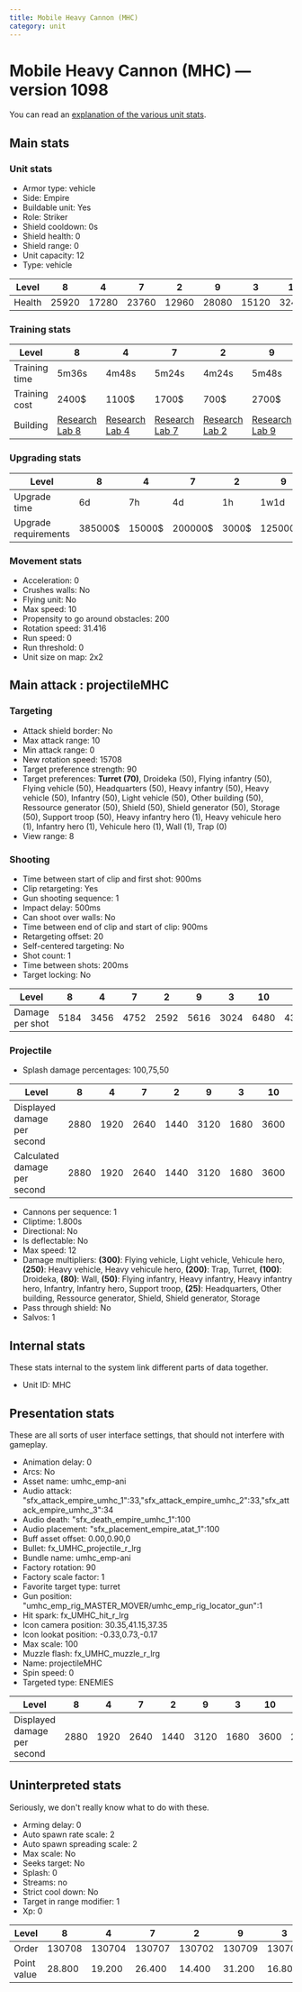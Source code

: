 ```yaml
---
title: Mobile Heavy Cannon (MHC)
category: unit
---
```


# Mobile Heavy Cannon (MHC) — version 1098

You can read an [explanation  of the various unit stats](unitexplained.md).

## Main stats

### Unit stats

  * Armor type: vehicle
  * Side: Empire
  * Buildable unit: Yes
  * Role: Striker
  * Shield cooldown: 0s
  * Shield health: 0
  * Shield range: 0
  * Unit capacity: 12
  * Type: vehicle

|Level |8    |4    |7    |2    |9    |3    |10   |6    |5    |1    |
|------|-----|-----|-----|-----|-----|-----|-----|-----|-----|-----|
|Health|25920|17280|23760|12960|28080|15120|32400|21600|19440|10800|


### Training stats

|Level        |8                                      |4                                      |7                                      |2                                      |9                                      |3                                      |10                                      |6                                      |5                                      |1                              |
|-------------|---------------------------------------|---------------------------------------|---------------------------------------|---------------------------------------|---------------------------------------|---------------------------------------|----------------------------------------|---------------------------------------|---------------------------------------|-------------------------------|
|Training time|5m36s                                  |4m48s                                  |5m24s                                  |4m24s                                  |5m48s                                  |4m36s                                  |6m                                      |5m12s                                  |5m                                     |4m12s                          |
|Training cost|2400$                                  |1100$                                  |1700$                                  |700$                                   |2700$                                  |900$                                   |3000$                                   |1500$                                  |1300$                                  |500$                           |
|Building     |[Research Lab 8](empireOffenseLab.html)|[Research Lab 4](empireOffenseLab.html)|[Research Lab 7](empireOffenseLab.html)|[Research Lab 2](empireOffenseLab.html)|[Research Lab 9](empireOffenseLab.html)|[Research Lab 3](empireOffenseLab.html)|[Research Lab 10](empireOffenseLab.html)|[Research Lab 6](empireOffenseLab.html)|[Research Lab 5](empireOffenseLab.html)|[Factory 7](empireFactory.html)|


### Upgrading stats

|Level               |8      |4     |7      |2    |9       |3    |10      |6      |5     |1    |
|--------------------|-------|------|-------|-----|--------|-----|--------|-------|------|-----|
|Upgrade time        |6d     |7h    |4d     |1h   |1w1d    |2h30m|1w5d    |2d12h  |20h   |0s   |
|Upgrade requirements|385000$|15000$|200000$|3000$|1250000$|6000$|2250000$|115000$|35000$|6500$|


### Movement stats

  * Acceleration: 0
  * Crushes walls: No
  * Flying unit: No
  * Max speed: 10
  * Propensity to go around obstacles: 200
  * Rotation speed: 31.416
  * Run speed: 0
  * Run threshold: 0
  * Unit size on map: 2x2

## Main attack : projectileMHC

### Targeting

  * Attack shield border: No
  * Max attack range: 10
  * Min attack range: 0
  * New rotation speed: 15708
  * Target preference strength: 90
  * Target preferences: **Turret (70)**, Droideka (50), Flying infantry (50), Flying vehicle (50), Headquarters (50), Heavy infantry (50), Heavy vehicle (50), Infantry (50), Light vehicle (50), Other building (50), Ressource generator (50), Shield (50), Shield generator (50), Storage (50), Support troop (50), Heavy infantry hero (1), Heavy vehicule hero (1), Infantry hero (1), Vehicule hero (1), Wall (1), Trap (0)
  * View range: 8

### Shooting

  * Time between start of clip and first shot: 900ms
  * Clip retargeting: Yes
  * Gun shooting sequence: 1
  * Impact delay: 500ms
  * Can shoot over walls: No
  * Time between end of clip and start of clip: 900ms
  * Retargeting offset: 20
  * Self-centered targeting: No
  * Shot count: 1
  * Time between shots: 200ms
  * Target locking: No

|Level          |8   |4   |7   |2   |9   |3   |10  |6   |5   |1   |
|---------------|----|----|----|----|----|----|----|----|----|----|
|Damage per shot|5184|3456|4752|2592|5616|3024|6480|4320|3888|2160|


### Projectile

  * Splash damage percentages: 100,75,50

|Level                       |8   |4   |7   |2   |9   |3   |10  |6   |5   |1   |
|----------------------------|----|----|----|----|----|----|----|----|----|----|
|Displayed damage per second |2880|1920|2640|1440|3120|1680|3600|2400|2160|1200|
|Calculated damage per second|2880|1920|2640|1440|3120|1680|3600|2400|2160|1200|


  * Cannons per sequence: 1
  * Cliptime: 1.800s
  * Directional: No
  * Is deflectable: No
  * Max speed: 12
  * Damage multipliers: **(300)**: Flying vehicle, Light vehicle, Vehicule hero, **(250)**: Heavy vehicle, Heavy vehicule hero, **(200)**: Trap, Turret, **(100)**: Droideka, **(80)**: Wall, **(50)**: Flying infantry, Heavy infantry, Heavy infantry hero, Infantry, Infantry hero, Support troop, **(25)**: Headquarters, Other building, Ressource generator, Shield, Shield generator, Storage
  * Pass through shield: No
  * Salvos: 1

## Internal stats

These stats internal to the system link different parts of data together.

  * Unit ID: MHC

## Presentation stats

These are all sorts of user interface settings, that should not interfere with gameplay.

  * Animation delay: 0
  * Arcs: No
  * Asset name: umhc_emp-ani
  * Audio attack: "sfx_attack_empire_umhc_1":33,"sfx_attack_empire_umhc_2":33,"sfx_attack_empire_umhc_3":34
  * Audio death: "sfx_death_empire_umhc_1":100
  * Audio placement: "sfx_placement_empire_atat_1":100
  * Buff asset offset: 0.00,0.90,0
  * Bullet: fx_UMHC_projectile_r_lrg
  * Bundle name: umhc_emp-ani
  * Factory rotation: 90
  * Factory scale factor: 1
  * Favorite target type: turret
  * Gun position: "umhc_emp_rig_MASTER_MOVER/umhc_emp_rig_locator_gun":1
  * Hit spark: fx_UMHC_hit_r_lrg
  * Icon camera position: 30.35,41.15,37.35
  * Icon lookat position: -0.33,0.73,-0.17
  * Max scale: 100
  * Muzzle flash: fx_UMHC_muzzle_r_lrg
  * Name: projectileMHC
  * Spin speed: 0
  * Targeted type: ENEMIES

|Level                      |8   |4   |7   |2   |9   |3   |10  |6   |5   |1   |
|---------------------------|----|----|----|----|----|----|----|----|----|----|
|Displayed damage per second|2880|1920|2640|1440|3120|1680|3600|2400|2160|1200|


## Uninterpreted stats

Seriously, we don't really know what to do with these.

  * Arming delay: 0
  * Auto spawn rate scale: 2
  * Auto spawn spreading scale: 2
  * Max scale: No
  * Seeks target: No
  * Splash: 0
  * Streams: no
  * Strict cool down: No
  * Target in range modifier: 1
  * Xp: 0

|Level      |8     |4     |7     |2     |9     |3     |10    |6     |5     |1     |
|-----------|------|------|------|------|------|------|------|------|------|------|
|Order      |130708|130704|130707|130702|130709|130703|130710|130706|130705|130701|
|Point value|28.800|19.200|26.400|14.400|31.200|16.800|36    |24    |21.600|12    |


